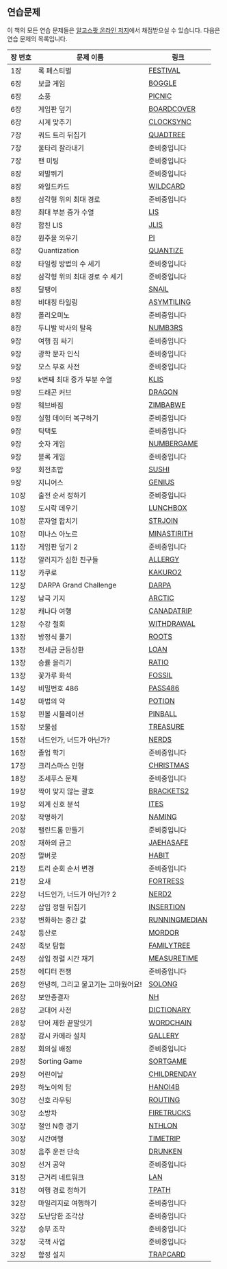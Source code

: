 ## 연습문제

이 책의 모든 연습 문제들은 [알고스팟 온라인 저지](http://algospot.com)에서 채점받으실 수 있습니다. 다음은 연습 문제의 목록입니다.

장 번호|문제 이름           	|링크
-------|------------------------|-----------------------------------------------------------
1장    |록 페스티벌				|[FESTIVAL](http://algospot.com/judge/problem/read/FESTIVAL)
6장    |보글 게임				|[BOGGLE](http://algospot.com/judge/problem/read/BOGGLE)
6장    |소풍					|[PICNIC](http://algospot.com/judge/problem/read/PICNIC)
6장    |게임판 덮기				|[BOARDCOVER](http://algospot.com/judge/problem/read/BOARDCOVER)
6장    |시계 맞추기				|[CLOCKSYNC](http://algospot.com/judge/problem/read/CLOCKSYNC)
7장    |쿼드 트리 뒤집기		|[QUADTREE](http://algospot.com/judge/problem/read/QUADTREE)
7장    |울타리 잘라내기			|준비중입니다
7장    |팬 미팅					|준비중입니다
8장    |외발뛰기				|준비중입니다
8장    |와일드카드				|[WILDCARD](http://algospot.com/judge/problem/read/WILDCARD)
8장    |삼각형 위의 최대 경로	|준비중입니다
8장    |최대 부분 증가 수열		|[LIS](http://algospot.com/judge/problem/read/LIS)
8장    |합친 LIS				|[JLIS](http://algospot.com/judge/problem/read/JLIS)
8장    |원주율 외우기			|[PI](http://algospot.com/judge/problem/read/PI)
8장    |Quantization			|[QUANTIZE](http://algospot.com/judge/problem/read/QUANTIZE)
8장    |타일링 방법의 수 세기	|준비중입니다
8장    |삼각형 위의 최대 경로 수 세기 |준비중입니다
8장    |달팽이					|[SNAIL](http://algospot.com/judge/problem/read/SNAIL)
8장    |비대칭 타일링			|[ASYMTILING](http://algospot.com/judge/problem/read/ASYMTILING)
8장    |폴리오미노				|준비중입니다
8장    |두니발 박사의 탈옥		|[NUMB3RS](http://algospot.com/judge/problem/read/NUMB3RS) 
9장    |여행 짐 싸기			|준비중입니다
9장    |광학 문자 인식			|준비중입니다
9장    |모스 부호 사전 			|준비중입니다
9장    |k번째 최대 증가 부분 수열|[KLIS](http://algospot.com/judge/problem/read/KLIS) 
9장    |드래곤 커브				|[DRAGON](http://algospot.com/judge/problem/read/DRAGON) 
9장    |웨브바짐				|[ZIMBABWE](http://algospot.com/judge/problem/read/ZIMBABWE) 
9장    |실험 데이터 복구하기	|준비중입니다
9장    |틱택토					|준비중입니다
9장    |숫자 게임				|[NUMBERGAME](http://algospot.com/judge/problem/read/NUMBERGAME)
9장    |블록 게임				|준비중입니다
9장    |회전초밥				|[SUSHI](http://algospot.com/judge/problem/read/SUSHI) 
9장    |지니어스				|[GENIUS](http://algospot.com/judge/problem/read/GENIUS) 
10장   |출전 순서 정하기		|준비중입니다
10장   |도시락 데우기			|[LUNCHBOX](http://algospot.com/judge/problem/read/LUNCHBOX)
10장   |문자열 합치기			|[STRJOIN](http://algospot.com/judge/problem/read/STRJOIN)
10장   |미나스 아노르			|[MINASTIRITH](http://algospot.com/judge/problem/read/MINASTIRITH)
11장   |게임판 덮기 2			|준비중입니다
11장   |알러지가 심한 친구들	|[ALLERGY](http://algospot.com/judge/problem/read/ALLERGY)
11장   |카쿠로					|[KAKURO2](http://algospot.com/judge/problem/read/KAKURO2)
12장   |DARPA Grand Challenge   |[DARPA](http://algospot.com/judge/problem/read/DARPA)
12장   |남극 기지				|[ARCTIC](http://algospot.com/judge/problem/read/ARCTIC)
12장   |캐나다 여행				|[CANADATRIP](http://algospot.com/judge/problem/read/CANADATRIP)
12장   |수강 철회				|[WITHDRAWAL](http://algospot.com/judge/problem/read/WITHDRAWAL)
13장   |방정식 풀기				|[ROOTS](http://algospot.com/judge/problem/read/ROOTS)
13장   |전세금 균등상환			|[LOAN](http://algospot.com/judge/problem/read/LOAN)
13장   |승률 올리기				|[RATIO](http://algospot.com/judge/problem/read/RATIO)
13장   |꽃가루 화석				|[FOSSIL](http://algospot.com/judge/problem/read/FOSSIL)
14장   |비밀번호 486			|[PASS486](http://algospot.com/judge/problem/read/PASS486)
14장   |마법의 약				|[POTION](http://algospot.com/judge/problem/read/POTION)
15장   |핀볼 시뮬레이션			|[PINBALL](http://algospot.com/judge/problem/read/PINBALL)
15장   |보물섬					|[TREASURE](http://algospot.com/judge/problem/read/TREASURE)
15장   |너드인가, 너드가 아닌가?|[NERDS](http://algospot.com/judge/problem/read/NERDS)
16장   |졸업 학기				|준비중입니다
17장   |크리스마스 인형			|[CHRISTMAS](http://algospot.com/judge/problem/read/CHRISTMAS)
18장   |조세푸스 문제			|준비중입니다
19장   |짝이 맞지 않는 괄호		|[BRACKETS2](http://algospot.com/judge/problem/read/BRACKETS2)
19장   |외계 신호 분석			|[ITES](http://algospot.com/judge/problem/read/ITES)
20장   |작명하기				|[NAMING](http://algospot.com/judge/problem/read/NAMING)
20장   |팰린드롬 만들기			|준비중입니다
20장   |재하의 금고				|[JAEHASAFE](http://algospot.com/judge/problem/read/JAEHASAFE)
20장   |말버릇					|[HABIT](http://algospot.com/judge/problem/read/HABIT)
21장   |트리 순회 순서 변경		|준비중입니다
21장   |요새					|[FORTRESS](http://algospot.com/judge/problem/read/FORTRESS)
22장   |너드인가, 너드가 아닌가? 2|[NERD2](http://algospot.com/judge/problem/read/NERD2)
22장   |삽입 정렬 뒤집기		|[INSERTION](http://algospot.com/judge/problem/read/INSERTION)
23장   |변화하는 중간 값		|[RUNNINGMEDIAN](http://algospot.com/judge/problem/read/RUNNINGMEDIAN)
24장   |등산로					|[MORDOR](http://algospot.com/judge/problem/read/MORDOR)
24장   |족보 탐험				|[FAMILYTREE](http://algospot.com/judge/problem/read/FAMILYTREE)
24장   |삽입 정렬 시간 재기		|[MEASURETIME](http://algospot.com/judge/problem/read/MEASURETIME)
25장   |에디터 전쟁				|준비중입니다
26장   |안녕히, 그리고 물고기는 고마웠어요!|[SOLONG](http://algospot.com/judge/problem/read/SOLONG)
26장   |보안종결자				|[NH](http://algospot.com/judge/problem/read/NH)
28장   |고대어 사전				|[DICTIONARY](http://algospot.com/judge/problem/read/DICTIONARY)
28장   |단어 제한 끝말잇기		|[WORDCHAIN](http://algospot.com/judge/problem/read/WORDCHAIN)
28장   |감시 카메라 설치		|[GALLERY](http://algospot.com/judge/problem/read/GALLERY)
28장   |회의실 배정				|준비중입니다
29장   |Sorting Game			|[SORTGAME](http://algospot.com/judge/problem/read/SORTGAME)
29장   |어린이날				|[CHILDRENDAY](http://algospot.com/judge/problem/read/CHILDRENDAY)
29장   |하노이의 탑				|[HANOI4B](http://algospot.com/judge/problem/read/HANOI4B)
30장   |신호 라우팅				|[ROUTING](http://algospot.com/judge/problem/read/ROUTING)
30장   |소방차					|[FIRETRUCKS](http://algospot.com/judge/problem/read/FIRETRUCKS)
30장   |철인 N종 경기			|[NTHLON](http://algospot.com/judge/problem/read/NTHLON)
30장   |시간여행				|[TIMETRIP](http://algospot.com/judge/problem/read/TIMETRIP)
30장   |음주 운전 단속			|[DRUNKEN](http://algospot.com/judge/problem/read/DRUNKEN)
30장   |선거 공약				|준비중입니다
31장   |근거리 네트워크			|[LAN](http://algospot.com/judge/problem/read/LAN)
31장   |여행 경로 정하기		|[TPATH](http://algospot.com/judge/problem/read/TPATH)
32장   |마일리지로 여행하기		|준비중입니다
32장   |도난당한 조각상			|준비중입니다
32장   |승부 조작				|준비중입니다
32장   |국책 사업				|준비중입니다
32장   |함정 설치				|[TRAPCARD](http://algospot.com/judge/problem/read/TRAPCARD)
